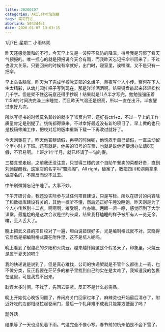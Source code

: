 ```yaml
---
title: 20200107
categories: Akilarの泡泡糖
tags: 实习日志
abbrlink: 5043d4e1
date: 2020-01-07 13:03:15
---
```

1月7日 星期二 小雨转阴

昨天还感觉暖和的不行，今天早上又是一波猝不及防的降温，得亏我是习惯了看天气预报的。唯一担心的就是预报说今天会有雨，而我昨天忘记把伞带回来了，不过也没大关系，只要回来的时候有伞就好，出门时，寝室里，诶嘿嘿，又不是只有一把伞。

早上头昏脑涨，昨天为了完成学校党支部的幺蛾子，熬夜写个人小传。奈何在下人生太精彩，从幼儿园扛把子写到现在，那是洋洋洒洒啊。结果键盘敲起来轻轻松松几千字。但是架不住这玩意还得手抄啊！结果就是11点半才写完，勉勉强强压着11:59的时间洗完澡上床睡觉，而且昨天气温还是很高，所以一直在出汗，半夜醒过来好几次。

所以写标书的时候莫名其妙的就少了10页内容，还好有ctrl+z，不过一早上的工作质量肯定是别提了。统统都得重来。不过幸好最近没有新的项目了，早上做的也只是校稿修编工作，把校对后的版本重新下载一下再改过就好了。

今天刘驰在了，昨天他答辩请假，再早的时候呢，他愧疚于自己请假，一直主动留个半小时才下班。还有就是，他买的13号的车票，也就是说他还要想办法请8天假，不容易啊。上班才1个半月，就已经请了一旬的假。

三楼食堂走起，之前我还没注意，只觉得三楼的这个自助午餐卖的菜都好贵，直到刘驰提醒我，这家店的名字叫“蜀湘阁”，All right，破案了，敢把四川和湖南拿来做店名的，不辣反而说不过去。

中午刷微博忘记午睡了。大事不妙。

下午开研讨会，我还没实际参与过任何项目建设，只是写标。所以在研讨的内容除了和数据库建设有关的，其他一概听不懂，然后还正好午睡没睡饱，昨天则是为了个人小传熬到十二点，啊啊啊，难受啊，咋办嘛。两眼一闭一睁，感觉回到了大学课堂。最尴尬的是这次会议是坐的长桌，结果我打瞌睡的样子被所有人一览无余。唉，丢人丢大了。

晚上把武义县的项目校对了一遍，坦白说错误好多，光是编制格式就不对。天晓得它居然是把编制格式藏在附件里，这不是坑人呢吗。

晚上看到了很漂亮的夕阳和火烧云，越来越怀疑这是个假冬天了，印象里，火烧云是属于夏天的吧？

我的快递说是说到了，但是真心难找，公司的快递架就是不管什么都往上一丢，也不做分类，反正我要在茫茫多的箱子里找到自己的实在是太难了，我知道我的包裹在这里，可是我找不出来。

耽误太多时间，不找了，先回去要紧。反正不是什么必需品。

晚上开始忧心晚饭问题了，养闲府关门回家过年了，麻辣烫也开始最后清仓了，附近好吃的店都相继拉起卷闸门，最后一个礼拜难不成我只能靠方便面了吗？

题外话

结果等了一天也没见着下雨。气温完全不像小寒。春节前的杭州怕是不会下雪了。
